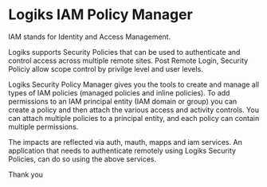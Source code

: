 # Logiks IAM Policy Manager

IAM stands for Identity and Access Management.

Logiks supports Security Policies that can be used to authenticate and control access across multiple remote sites. Post Remote Login, Security Policiy allow scope control by privilge level and user levels.


Logiks Security Policy Manager gives you the tools to create and manage all types of IAM policies (managed policies and inline policies). To add permissions to an IAM principal entity (IAM domain or group) you can create a policy and then attach the various access and activity controls. You can attach multiple policies to a principal entity, and each policy can contain multiple permissions.

The impacts are reflected via auth, mauth, mapps and iam services. An application that needs to authenticate remotely using Logiks Security Policies, can do so using the above services.

Thank you